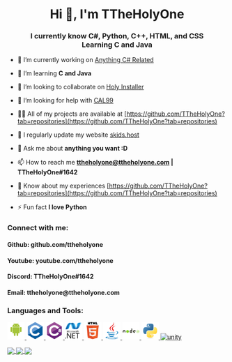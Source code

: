 <h1 align="center">Hi 👋, I'm TTheHolyOne</h1>
<h3 align="center">I currently know C#, Python, C++, HTML, and CSS<br/>Learning C and Java</h3>

- 🔭 I’m currently working on [Anything C# Related](https://github.com/TTheHolyOne?tab=repositories)

- 🌱 I’m learning **C and Java**

- 👯 I’m looking to collaborate on [Holy Installer](https://github.com/TTheHolyOne/installtemplate)

- 🤝 I’m looking for help with [CAL99](https://github.com/TTheHolyOne/CAL99)

- 👨‍💻 All of my projects are available at [https://github.com/TTheHolyOne?tab=repositories](https://github.com/TTheHolyOne?tab=repositories)

- 📝 I regularly update my website [skids.host](https://skids.host)

- 💬 Ask me about **anything you want :D**

- 📫 How to reach me **ttheholyone@ttheholyone.com | TTheHolyOne#1642**

- 📄 Know about my experiences [https://github.com/TTheHolyOne?tab=repositories](https://github.com/TTheHolyOne?tab=repositories)

- ⚡ Fun fact **I love Python**

<h3 align="left">Connect with me:</h3>
<p align="left">
<h4>Github: github.com/ttheholyone</h4>
<h4>Youtube: youtube.com/ttheholyone</h4>
<h4>Discord: TTheHolyOne#1642</h4>
<h4>Email: ttheholyone@ttheholyone.com</h4>
</p>

<h3 align="left">Languages and Tools:</h3>
<p align="left"> <a href="https://developer.android.com" target="_blank"> <img src="https://raw.githubusercontent.com/devicons/devicon/master/icons/android/android-original-wordmark.svg" alt="android" width="40" height="40"/> </a> <a href="https://www.cprogramming.com/" target="_blank"> <img src="https://raw.githubusercontent.com/devicons/devicon/master/icons/c/c-original.svg" alt="c" width="40" height="40"/> </a> <a href="https://www.w3schools.com/cs/" target="_blank"> <img src="https://raw.githubusercontent.com/devicons/devicon/master/icons/csharp/csharp-original.svg" alt="csharp" width="40" height="40"/> </a> <a href="https://dotnet.microsoft.com/" target="_blank"> <img src="https://raw.githubusercontent.com/devicons/devicon/master/icons/dot-net/dot-net-original-wordmark.svg" alt="dotnet" width="40" height="40"/> </a> <a href="https://www.w3.org/html/" target="_blank"> <img src="https://raw.githubusercontent.com/devicons/devicon/master/icons/html5/html5-original-wordmark.svg" alt="html5" width="40" height="40"/> </a> <a href="https://www.java.com" target="_blank"> <img src="https://raw.githubusercontent.com/devicons/devicon/master/icons/java/java-original.svg" alt="java" width="40" height="40"/> </a> <a href="https://nodejs.org" target="_blank"> <img src="https://raw.githubusercontent.com/devicons/devicon/master/icons/nodejs/nodejs-original-wordmark.svg" alt="nodejs" width="40" height="40"/> </a> <a href="https://www.python.org" target="_blank"> <img src="https://raw.githubusercontent.com/devicons/devicon/master/icons/python/python-original.svg" alt="python" width="40" height="40"/> </a> <a href="https://unity.com/" target="_blank"> <img src="https://www.vectorlogo.zone/logos/unity3d/unity3d-icon.svg" alt="unity" width="40" height="40"/> </a> </p>

<a href="https://github.com/ttheholyone">
  <img align="center" src="https://github-readme-stats.vercel.app/api?username=ttheholyone&show_icons=true&theme=radical" />
</a>
<a href="https://github.com/ttheholyone">
  <img align="center" src="https://github-readme-stats.vercel.app/api/pin/?username=ttheholyone&theme=radical&repo=skids-host" />
</a>
<a href="https://github.com/ttheholyone">
  <img align="center" src="https://github-readme-stats.vercel.app/api/top-langs/?username=ttheholyone&langs_count=20&layout=compact&theme=radical" />
</a>
